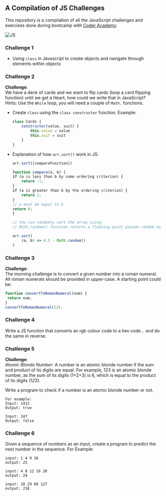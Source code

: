 ## **A Compilation of JS Challenges**

This repository is a compilation of all the JavaScript challenges and exercises done during bootcamp with [Coder Academy](https://coderacademy.edu.au/).

![JS](https://media.makeameme.org/created/javascript-javascript.jpg)

### **Challenge 1**

- Using `class` in Javascript to create objects and navigate through elements within objects

### **Challenge 2**

**Challenge**:\
We have a deck of cards and we want to flip cards (loop a card flipping function) until we get a Heart, how could we write that in JavaScript?\
Hints: Use the `While` loop, you will need a couple of `Math.` functions.

- Create `class` using the `class constructor` function. Example:
    ```js
    class Cards {
        constructor(value, suit) {
            this.value = value
            this.suit = suit
        }
    }
    ```
- Explanation of how `arr.sort()` work in JS:

    ```js
    arr.sort([compareFunction])

    function compare(a, b) {
    if (a is less than b by some ordering criterion) {
        return -1;
    }
    if (a is greater than b by the ordering criterion) {
        return 1;
    }
    // a must be equal to b
    return 0;
    }

    // You can randomly sort the array using:
    // Math.random() function returns a floating-point pseudo-random number in the range 0–1 (inclusive of 0, but not 1)
    
    arr.sort(
        (a, b) => 0.5 - Math.random() 
    )
    ```

### **Challenge 3**

**Challenge**:\
The morning challenge is to convert a given number into a roman numeral. All roman numerals should be provided in upper-case.
A starting point could be:
```js
function convertToRomanNumeral(num) {
 return num;
}
convertToRomanNumeral(22);
```

### **Challenge 4**
Write a JS function that converts an rgb colour code to a hex code… and do the same in reverse.

### **Challenge 5**

**Challenge**:\
*Atomic Blonde Number*:
A number is an atomic blonde number if the sum and product of its digits are equal.
For example, 123 is an atomic blonde number, as the sum of its digits (1+2+3) is 6, which is equal to the product of its digits (1*2*3).

Write a program to check if a number is an atomic blonde number or not.
```
For example:
Input: 1412
Output: true

Input: 247
Output: false
```

### **Challenge 6**
Given a sequence of numbers as an input, create a program to predict the next number in the sequence.
For Example:
```
input: 1 4 9 16
output: 25

input: 4 8 12 16 20
output: 24

input: 10 29 66 127
output: 218
```